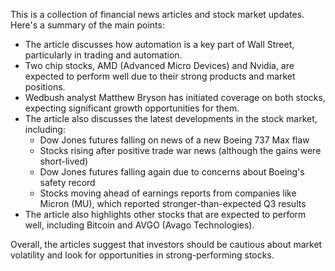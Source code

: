 This is a collection of financial news articles and stock market updates. Here's a summary of the main points:

* The article discusses how automation is a key part of Wall Street, particularly in trading and automation.
* Two chip stocks, AMD (Advanced Micro Devices) and Nvidia, are expected to perform well due to their strong products and market positions.
* Wedbush analyst Matthew Bryson has initiated coverage on both stocks, expecting significant growth opportunities for them.
* The article also discusses the latest developments in the stock market, including:
	+ Dow Jones futures falling on news of a new Boeing 737 Max flaw
	+ Stocks rising after positive trade war news (although the gains were short-lived)
	+ Dow Jones futures falling again due to concerns about Boeing's safety record
	+ Stocks moving ahead of earnings reports from companies like Micron (MU), which reported stronger-than-expected Q3 results
* The article also highlights other stocks that are expected to perform well, including Bitcoin and AVGO (Avago Technologies).

Overall, the articles suggest that investors should be cautious about market volatility and look for opportunities in strong-performing stocks.